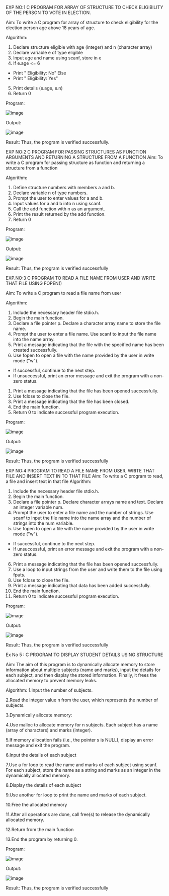 EXP NO:1 C PROGRAM FOR ARRAY OF STRUCTURE TO CHECK ELIGIBILITY OF THE PERSON TO VOTE IN ELECTION.

Aim:
To write a C program for array of structure to check eligibility for the election person age above 18 years of age.

Algorithm:
1.	Declare structure eligible with age (integer) and n (character array)
2.	Declare variable e of type eligible
3.	Input age and name using scanf, store in e
4.	If e.age <= 6
-	Print " Eligibility: No"
Else
-	Print " Eligibility: Yes"
5.	Print details (e.age, e.n)
6.	Return 0
 
Program:


![image](https://github.com/user-attachments/assets/15695604-8c89-4a27-a143-2b4a6b22c9ae)



Output:

![image](https://github.com/user-attachments/assets/b47605cf-30a0-47fa-8495-e91ad5910d36)



Result:
Thus, the program is verified successfully. 



EXP NO:2 C PROGRAM FOR PASSING STRUCTURES AS FUNCTION ARGUMENTS AND RETURNING A STRUCTURE FROM A FUNCTION
Aim:
To write a C program for passing structure as function and returning a structure from a function

Algorithm:
1.	Define structure numbers with members a and b.
2.	Declare variable n of type numbers.
3.	Prompt the user to enter values for a and b.
4.	Input values for a and b into n using scanf.
5.	Call the add function with n as an argument.
6.	Print the result returned by the add function.
7.	Return 0
 
Program:

![image](https://github.com/user-attachments/assets/bc51b795-ffcd-4b7c-9f1e-81dbb4458c8e)





Output:


![image](https://github.com/user-attachments/assets/d3900852-bede-4b3c-9d42-fd840b79a814)





Result:
Thus, the program is verified successfully


 
EXP.NO:3 C PROGRAM TO READ A FILE NAME FROM USER AND WRITE THAT FILE USING FOPEN()

Aim:
To write a C program to read a file name from user

Algorithm:
1.	Include the necessary header file stdio.h.
2.	Begin the main function.
3.	Declare a file pointer p.
Declare a character array name to store the file name.
4.	Prompt the user to enter a file name.
Use scanf to input the file name into the name array.
5.	Print a message indicating that the file with the specified name has been created successfully.
6.	Use fopen to open a file with the name provided by the user in write mode ("w").
-	If successful, continue to the next step.
-	If unsuccessful, print an error message and exit the program with a non-zero status.
1.	Print a message indicating that the file has been opened successfully.
2.	Use fclose to close the file.
3.	Print a message indicating that the file has been closed.
4.	End the main function.
5.	Return 0 to indicate successful program execution.
 
Program:

![image](https://github.com/user-attachments/assets/191adfd7-6881-4d04-b2e2-33acbc920228)




Output:


![image](https://github.com/user-attachments/assets/736a6ad0-82b9-4412-b119-1ccfef64e3d6)












Result:
Thus, the program is verified successfully
 


EXP NO:4   PROGRAM TO READ A FILE NAME FROM USER, WRITE THAT FILE AND INSERT TEXT IN TO THAT FILE
Aim:
To write a C program to read, a file and insert text in that file
Algorithm:
1.	Include the necessary header file stdio.h.
2.	Begin the main function.
3.	Declare a file pointer p.
Declare character arrays name and text. Declare an integer variable num.
4.	Prompt the user to enter a file name and the number of strings.
Use scanf to input the file name into the name array and the number of strings into the num variable.
5.	Use fopen to open a file with the name provided by the user in write mode ("w").
-	If successful, continue to the next step.
-	If unsuccessful, print an error message and exit the program with a non-zero status.
6.	Print a message indicating that the file has been opened successfully.
1.	Use a loop to input strings from the user and write them to the file using fputs.
2.	Use fclose to close the file.
3.	Print a message indicating that data has been added successfully.
4.	End the main function.
5.	Return 0 to indicate successful program execution.
 
Program:

![image](https://github.com/user-attachments/assets/3a561bc5-3c42-4f49-9679-f9670fb7f240)





Output:


![image](https://github.com/user-attachments/assets/4ba5729a-8d33-416c-a380-90c79289ac71)







Result:
Thus, the program is verified successfully



Ex No 5 : C PROGRAM TO DISPLAY STUDENT DETAILS USING STRUCTURE

Aim:
The aim of this program is to dynamically allocate memory to store information about multiple subjects (name and marks), input the details for each subject, and then display the stored information. Finally, it frees the allocated memory to prevent memory leaks.

Algorithm:
1.Input the number of subjects.

2.Read the integer value n from the user, which represents the number of subjects.

3.Dynamically allocate memory:

4.Use malloc to allocate memory for n subjects. Each subject has a name (array of characters) and marks (integer).

5.If memory allocation fails (i.e., the pointer s is NULL), display an error message and exit the program.

6.Input the details of each subject

7.Use a for loop to read the name and marks of each subject using scanf. For each subject, store the name as a string and marks as an integer in the dynamically allocated memory.

8.Display the details of each subject

9.Use another for loop to print the name and marks of each subject.

10.Free the allocated memory

11.After all operations are done, call free(s) to release the dynamically allocated memory.

12.Return from the main function

13.End the program by returning 0.

Program:

![image](https://github.com/user-attachments/assets/48472282-4e5e-4cee-aaa4-e78bb7f97496)





Output:

![image](https://github.com/user-attachments/assets/2c6af77d-37de-4ab7-9fc8-0f32e9077866)







Result:
Thus, the program is verified successfully
